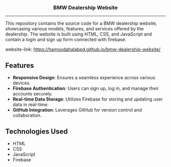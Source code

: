 <h3 align="center">BMW Dealership Website </h3>
<hr>
<p>
This repository contains the source code for a BMW dealership website, showcasing various models, features, and services offered by the dealership.
The website is built using HTML, CSS, and JavaScript and contain a login and sign up form connected with firebase.
</p>

website-link: <a href="url">https://hamoodahalabed.github.io/bmw-dealership-website/</a>


## Features

- **Responsive Design**: Ensures a seamless experience across various devices.
- **Firebase Authentication**: Users can sign up, log in, and manage their accounts securely.
- **Real-time Data Storage**: Utilizes Firebase for storing and updating user data in real-time.
- **GitHub Integration**: Leverages GitHub for version control and collaboration.

## Technologies Used

- HTML
- CSS
- JavaScript
- Firebase
